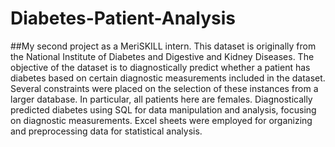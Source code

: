 # Diabetes-Patient-Analysis
##My second project as a MeriSKILL intern.
This dataset is originally from the National Institute of Diabetes and Digestive and Kidney
Diseases. The objective of the dataset is to diagnostically predict whether a patient has diabetes
based on certain diagnostic measurements included in the dataset. Several constraints were placed
on the selection of these instances from a larger database. In particular, all patients here are females.
Diagnostically predicted diabetes using SQL for data manipulation and analysis, focusing on diagnostic measurements.
Excel sheets were employed for organizing and preprocessing data for statistical analysis.
